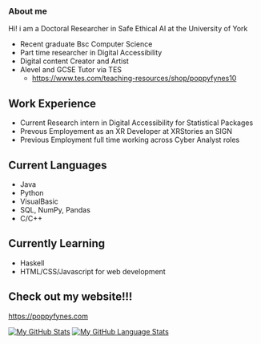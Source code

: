 ### About me 
Hi! i am a Doctoral Researcher in Safe Ethical AI at the University of York
- Recent graduate Bsc Computer Science
- Part time researcher in Digital Accessibility
- Digital content Creator and Artist 
 - Alevel and GCSE Tutor via TES 
    - https://www.tes.com/teaching-resources/shop/poppyfynes10
## Work Experience
- Current Research intern in Digital Accessibility for Statistical Packages
- Prevous Employement as an XR Developer at XRStories an SIGN
- Previous Employment full time working across Cyber Analyst roles
## Current Languages 
  - Java 
  - Python 
  - VisualBasic 
  - SQL, NumPy, Pandas
  - C/C++
## Currently Learning
  - Haskell 
  - HTML/CSS/Javascript for web development
## Check out my website!!!
https://poppyfynes.com


[![My GitHub Stats](https://github-readme-stats.vercel.app/api/?username=popESF&count_private=true&theme=tokyonight&showicons=true)]()
[![My GitHub Language Stats](https://github-readme-stats.vercel.app/api/top-langs/?username=popESF&langs_count=5&theme=tokyonight)]()





        
    
<!--
**popESF/popESF** is a ✨ _special_ ✨ repository because its `README.md` (this file) appears on your GitHub profile.


-->
